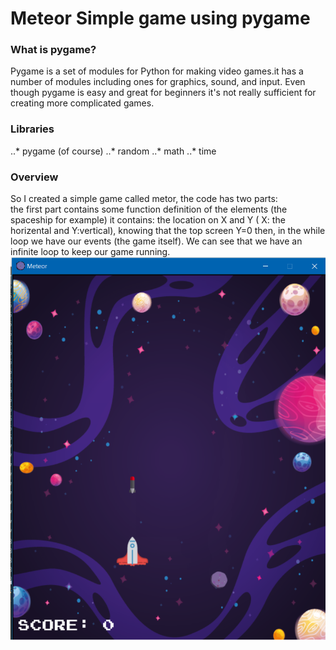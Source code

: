 # Meteor Simple game using pygame
### What is pygame?
Pygame is a set of modules for Python for making video games.it has a number of modules including ones for graphics, sound, and input. Even though pygame is easy and great for beginners it's not really sufficient for creating more complicated games.
### Libraries
..* pygame (of course)
..* random
..* math
..* time


### Overview
So I created a simple game called metor, the code has two parts:  
the first part contains some function definition of the elements (the spaceship for example) it contains: the location on X and Y ( X: the horizental and Y:vertical), knowing that the top screen Y=0 then, in the while loop we have our events (the game itself). We can see that we have an infinite loop to keep our game running.  
![alt text](https://github.com/skanderborgi/SimpleGame-Pygame/blob/master/screenshot.png)


